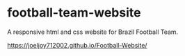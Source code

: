 # football-team-website

A responsive html and css website for Brazil Football Team.

https://joeljoy712002.github.io/Football-Website/
